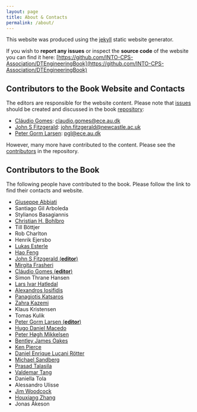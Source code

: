```yaml
---
layout: page
title: About & Contacts
permalink: /about/
---
```


This website was produced using the [jekyll](https://jekyllrb.com/) static website generator.

If you wish to **report any issues** or inspect the **source code** of the website you can find it here: [https://github.com/INTO-CPS-Association/DTEngineeringBook](https://github.com/INTO-CPS-Association/DTEngineeringBook)

## Contributors to the Book Website and Contacts

The editors are responsible for the website content. Please note that [issues](https://github.com/INTO-CPS-Association/DTEngineeringBook/issues) should be created and discussed in the book [repository](https://github.com/INTO-CPS-Association/DTEngineeringBook):
- [Cláudio Gomes](https://clagms.github.io/): [claudio.gomes@ece.au.dk](mailto:claudio.gomes@ece.au.dk)
- [John S Fitzgerald](https://www.ncl.ac.uk/computing/staff/profile/johnfitzgerald.html): [john.fitzgerald@newcastle.ac.uk](mailto:john.fitzgerald@newcastle.ac.uk)
- [Peter Gorm Larsen](https://pure.au.dk/portal/da/persons/pgl%40ece.au.dk): [pgl@ece.au.dk](mailto:pgl@ece.au.dk)

However, many more have contributed to the content. Please see the [contributors](https://github.com/INTO-CPS-Association/DTEngineeringBook/graphs/contributors) in the repository.

## Contributors to the Book

The following people have contributed to the book. Please follow the link to find their contacts and website.

- [Giuseppe Abbiati](https://pure.au.dk/portal/en/persons/abbiati@cae.au.dk)
- Santiago Gil Arboleda
- Stylianos Basagiannis
- [Christian H. Bohlbro](https://bohlbro.dk/)
- Till Böttjer
- Rob Charlton
- Henrik Ejersbo
- [Lukas Esterle](https://pure.au.dk/portal/en/persons/lukas.esterle@ece.au.dk)
- [Hao Feng](https://www.linkedin.com/in/hao-f-b10aa4167/)
- [John S Fitzgerald (**editor**)](https://www.ncl.ac.uk/computing/staff/profile/johnfitzgerald.html)
- [Mirgita Frasheri](https://pure.au.dk/portal/en/persons/mirgita.frasheri@ece.au.dk)
- [Cláudio Gomes (**editor**)](https://clagms.github.io/)
- Simon Thrane Hansen
- [Lars Ivar Hatledal](https://www.ntnu.edu/employees/laht)
- [Alexandros Iosifidis](https://pure.au.dk/portal/en/persons/ai@ece.au.dk)
- [Panagiotis Katsaros](https://depend.csd.auth.gr/users/katsaros)
- [Zahra Kazemi](https://www.linkedin.com/in/zahra-kazemi-87973979/)
- Klaus Kristensen
- Tomas Kulik
- [Peter Gorm Larsen  (**editor**)](https://pure.au.dk/portal/en/persons/pgl@ece.au.dk)
- [Hugo Daniel Macedo](https://pure.au.dk/portal/en/persons/hdm@ece.au.dk)
- [Peter Høgh Mikkelsen](https://pure.au.dk/portal/en/persons/phm@ece.au.dk)
- [Bentley James Oakes](https://bentleyjoakes.github.io/)
- [Ken Pierce](https://www.ncl.ac.uk/computing/staff/profile/kennethpierce.html)
- [Daniel Enrique Lucani Rötter](https://pure.au.dk/portal/en/persons/daniel.lucani@ece.au.dk)
- [Michael Sandberg](https://pure.au.dk/portal/en/persons/ms@mpe.au.dk)
- [Prasad Talasila](https://pure.au.dk/portal/en/persons/prasad.talasila@ece.au.dk)
- [Valdemar Tang](https://valdemartt.github.io/)
- Daniella Tola
- Alessandro Ulisse
- [Jim Woodcock](https://www.cs.york.ac.uk/people/jim)
- [Houxiang Zhang](https://www.ntnu.edu/employees/hozh)
- Jonas Åkeson
